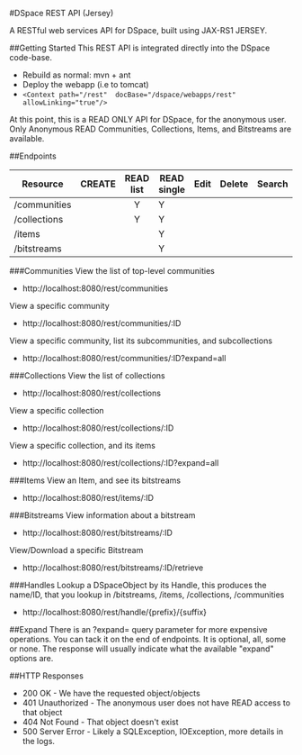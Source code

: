 #DSpace REST API (Jersey)

A RESTful web services API for DSpace, built using JAX-RS1 JERSEY.

##Getting Started
This REST API is integrated directly into the DSpace code-base.

 * Rebuild as normal: mvn + ant
 * Deploy the webapp (i.e to tomcat)
  * ```<Context path="/rest"  docBase="/dspace/webapps/rest"  allowLinking="true"/>```


At this point, this is a READ ONLY API for DSpace, for the anonymous user. Only Anonymous READ Communities, Collections, Items, and Bitstreams are available.

##Endpoints

| Resource      |CREATE|READ list|READ single|Edit|Delete|Search|
| ------------- |------|:-------:|-----------|----|------|------|
| /communities  |      |   Y     |     Y     |    |      |      |
| /collections  |      |   Y     |     Y     |    |      |      |
| /items        |      |         |     Y     |    |      |      |
| /bitstreams   |      |         |     Y     |    |      |      ||


###Communities
View the list of top-level communities
- http://localhost:8080/rest/communities

View a specific community
- http://localhost:8080/rest/communities/:ID

View a specific community, list its subcommunities, and subcollections
- http://localhost:8080/rest/communities/:ID?expand=all

###Collections
View the list of collections
- http://localhost:8080/rest/collections

View a specific collection
- http://localhost:8080/rest/collections/:ID

View a specific collection, and its items
- http://localhost:8080/rest/collections/:ID?expand=all

###Items
View an Item, and see its bitstreams
- http://localhost:8080/rest/items/:ID

###Bitstreams
View information about a bitstream
- http://localhost:8080/rest/bitstreams/:ID

View/Download a specific Bitstream
- http://localhost:8080/rest/bitstreams/:ID/retrieve

###Handles
Lookup a DSpaceObject by its Handle, this produces the name/ID, that you lookup in /bitstreams, /items, /collections, /communities
- http://localhost:8080/rest/handle/{prefix}/{suffix}

##Expand
There is an ?expand= query parameter for more expensive operations. You can tack it on the end of endpoints.
It is optional, all, some or none. The response will usually indicate what the available "expand" options are.

##HTTP Responses
* 200 OK            - We have the requested object/objects
* 401 Unauthorized  - The anonymous user does not have READ access to that object
* 404 Not Found     - That object doesn't exist
* 500 Server Error  - Likely a SQLException, IOException, more details in the logs.